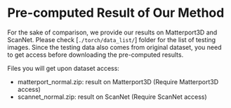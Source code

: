 # Pre-computed Result of Our Method

For the sake of comparison, we provide our results on Matterport3D and ScanNet. Please check [`./torch/data_list/`] folder for the list of testing images. Since the testing data also comes from original dataset, you need to get access before downloading the pre-computed results.

Files you will get upon dataset access:
- matterport_normal.zip: result on Matterport3D (Require Matterport3D access)
- scannet_normal.zip: result on ScanNet (Require ScanNet access)